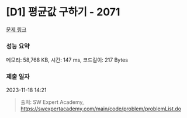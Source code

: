 # [D1] 평균값 구하기 - 2071 

[문제 링크](https://swexpertacademy.com/main/code/problem/problemDetail.do?contestProbId=AV5QRnJqA5cDFAUq) 

### 성능 요약

메모리: 58,768 KB, 시간: 147 ms, 코드길이: 217 Bytes

### 제출 일자

2023-11-18 14:21



> 출처: SW Expert Academy, https://swexpertacademy.com/main/code/problem/problemList.do